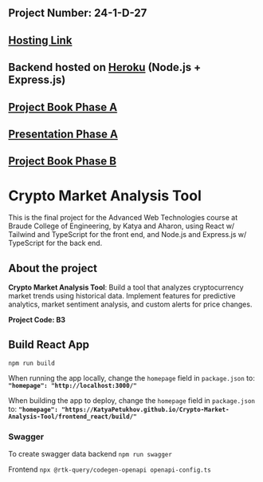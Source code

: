 ## Project Number: 24-1-D-27
## [Hosting Link](https://KatyaPetukhov.github.io/Crypto-Market-Analysis-Tool/frontend_react/build/)

## Backend hosted on [Heroku](https://crypto-market-analysis-tool-f12d66bb7184.herokuapp.com/) (Node.js + Express.js)

## [Project Book Phase A](https://docs.google.com/document/d/1onFcRNV8pONN4h3xB_etXjv_3aBrxOotV_fql6p8RA4/edit?usp=sharing) 
## [Presentation Phase A](https://ebraude-my.sharepoint.com/:p:/g/personal/ekateryna_petukhov_e_braude_ac_il/Ed_F39xPIR5ElD9p-zZhsicB87ceT1P820i9uAAW7mm3jw?e=Ht83Hn) 

## [Project Book Phase B](https://docs.google.com/document/d/1cuthBdclnCoFxYYJwCEDm6qSBseQPiR6e1uuJC7Zvn4/edit?usp=sharing) 


# Crypto Market Analysis Tool

 This is the final project for the Advanced Web Technologies course at Braude College of Engineering, by Katya and Aharon, using React w/ Tailwind and TypeScript for the front end, and Node.js and Express.js w/ TypeScript for the back end.

## About the project

**Crypto Market Analysis Tool**: Build a tool that analyzes cryptocurrency market trends using historical data. Implement features for predictive analytics, market sentiment analysis, and custom alerts for price changes.

**Project Code: B3**

## Build React App

`npm run build`

When running the app locally, change the `homepage` field in `package.json` to: **`"homepage": "http://localhost:3000/"`**

When building the app to deploy, change the `homepage` field in `package.json` to: **`"homepage": "https://KatyaPetukhov.github.io/Crypto-Market-Analysis-Tool/frontend_react/build/"`**

### Swagger

To create swagger data backend `npm run swagger`

Frontend `npx @rtk-query/codegen-openapi openapi-config.ts`
